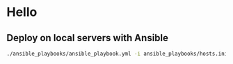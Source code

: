 # Hello

## Deploy on local servers with Ansible


```sh
./ansible_playbooks/ansible_playbook.yml -i ansible_playbooks/hosts.ini --ask-vault-password
```
